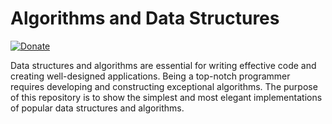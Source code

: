 # Algorithms and Data Structures 

[![Donate](https://img.shields.io/badge/Donate-PayPal-green.svg)](https://www.paypal.com/donate/?hosted_button_id=FMSYKHTCW3XTU)

Data structures and algorithms are essential for writing effective code and creating well-designed applications. Being a top-notch programmer requires developing and constructing exceptional algorithms. The purpose of this repository is to show the simplest and most elegant implementations of popular data structures and algorithms.
